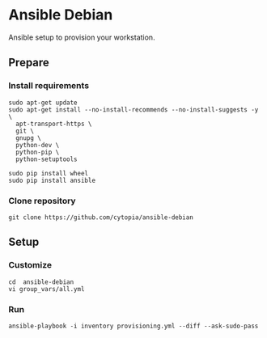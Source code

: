# Ansible Debian

Ansible setup to provision your workstation.

## Prepare

### Install requirements
```shell
sudo apt-get update
sudo apt-get install --no-install-recommends --no-install-suggests -y \
  apt-transport-https \
  git \
  gnupg \
  python-dev \
  python-pip \
  python-setuptools

sudo pip install wheel
sudo pip install ansible
```
### Clone repository
```
git clone https://github.com/cytopia/ansible-debian
```

## Setup

### Customize
```
cd  ansible-debian
vi group_vars/all.yml
```

### Run
```shell
ansible-playbook -i inventory provisioning.yml --diff --ask-sudo-pass
```
